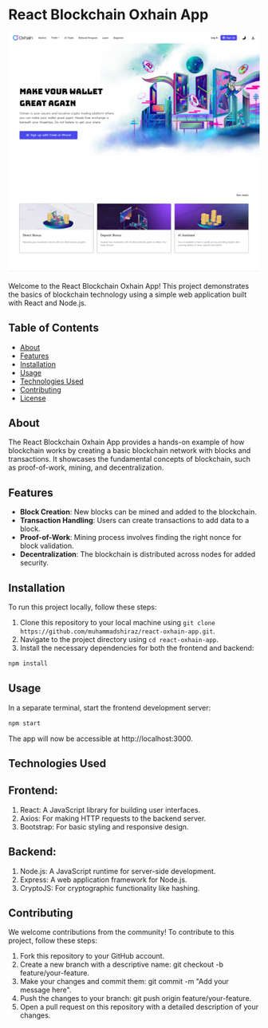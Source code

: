 # React Blockchain Oxhain App

![Blockchain](screenshot.jpg)

Welcome to the React Blockchain Oxhain App! This project demonstrates the basics of blockchain technology using a simple web application built with React and Node.js.

## Table of Contents

- [About](#about)
- [Features](#features)
- [Installation](#installation)
- [Usage](#usage)
- [Technologies Used](#technologies-used)
- [Contributing](#contributing)
- [License](#license)

## About

The React Blockchain Oxhain App provides a hands-on example of how blockchain works by creating a basic blockchain network with blocks and transactions. It showcases the fundamental concepts of blockchain, such as proof-of-work, mining, and decentralization.

## Features

- **Block Creation**: New blocks can be mined and added to the blockchain.
- **Transaction Handling**: Users can create transactions to add data to a block.
- **Proof-of-Work**: Mining process involves finding the right nonce for block validation.
- **Decentralization**: The blockchain is distributed across nodes for added security.

## Installation

To run this project locally, follow these steps:

1. Clone this repository to your local machine using `git clone https://github.com/muhammadshiraz/react-oxhain-app.git`.
2. Navigate to the project directory using `cd react-oxhain-app`.
3. Install the necessary dependencies for both the frontend and backend:

```bash
npm install
```

## Usage

In a separate terminal, start the frontend development server:

```bash
npm start
```

The app will now be accessible at http://localhost:3000.

## Technologies Used

## Frontend:

1. React: A JavaScript library for building user interfaces.
2. Axios: For making HTTP requests to the backend server.
3. Bootstrap: For basic styling and responsive design.

## Backend:

1. Node.js: A JavaScript runtime for server-side development.
2. Express: A web application framework for Node.js.
3. CryptoJS: For cryptographic functionality like hashing.

## Contributing

We welcome contributions from the community! To contribute to this project, follow these steps:

1. Fork this repository to your GitHub account.
2. Create a new branch with a descriptive name: git checkout -b feature/your-feature.
3. Make your changes and commit them: git commit -m "Add your message here".
4. Push the changes to your branch: git push origin feature/your-feature.
5. Open a pull request on this repository with a detailed description of your changes.

